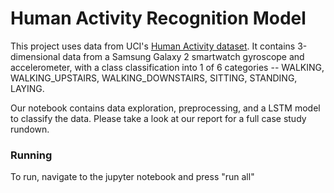 # Human Activity Recognition Model

This project uses data from UCI's <a href="https://archive.ics.uci.edu/dataset/240/human+activity+recognition+using+smartphones">Human Activity dataset</a>. It contains 3-dimensional data from a Samsung Galaxy 2 smartwatch gyroscope and accelerometer, with a class classification into 1 of 6 categories -- WALKING, WALKING_UPSTAIRS, WALKING_DOWNSTAIRS, SITTING, STANDING, LAYING.

Our notebook contains data exploration, preprocessing, and a LSTM model to classify the data. Please take a look at our report for a full case study rundown.

### Running
To run, navigate to the jupyter notebook and press "run all"
